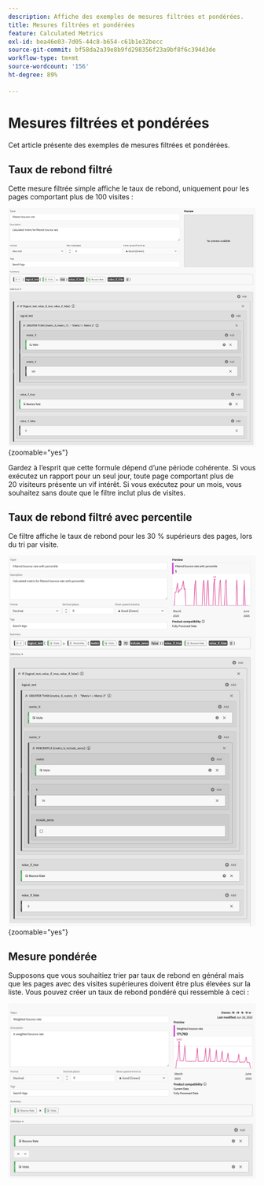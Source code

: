```yaml
---
description: Affiche des exemples de mesures filtrées et pondérées.
title: Mesures filtrées et pondérées
feature: Calculated Metrics
exl-id: bea46e03-7d05-44c8-b654-c61b1e32becc
source-git-commit: bf58da2a39e8b9fd298356f23a9bf8f6c394d3de
workflow-type: tm+mt
source-wordcount: '156'
ht-degree: 89%

---
```


# Mesures filtrées et pondérées

Cet article présente des exemples de mesures filtrées et pondérées.

## Taux de rebond filtré 

Cette mesure filtrée simple affiche le taux de rebond, uniquement pour les pages comportant plus de 100 visites :

![ Taux de rebond filtré ](assets/filtered-bounce-rate.png){zoomable="yes"}

Gardez à l’esprit que cette formule dépend d’une période cohérente. Si vous exécutez un rapport pour un seul jour, toute page comportant plus de 20 visiteurs présente un vif intérêt. Si vous exécutez pour un mois, vous souhaitez sans doute que le filtre inclut plus de visites.

## Taux de rebond filtré avec percentile 

Ce filtre affiche le taux de rebond pour les 30 % supérieurs des pages, lors du tri par visite.

![Taux de rebond filtré avec percentile](assets/filtered-bounce-rate-with-percentile.png){zoomable="yes"}

## Mesure pondérée 

Supposons que vous souhaitiez trier par taux de rebond en général mais que les pages avec des visites supérieures doivent être plus élevées sur la liste. Vous pouvez créer un taux de rebond pondéré qui ressemble à ceci :

![](assets/weighted-bounce-rate.png)

